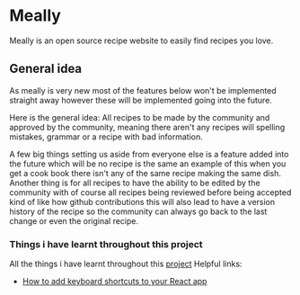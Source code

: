 # Meally
Meally is an open source recipe website to easily find recipes you love. 

## General idea
As meally is very new most of the features below won't be implemented straight away however these will be implemented going into the future. 

Here is the general idea: All recipes to be made by the community and approved by the community, meaning there aren't any recipes will spelling mistakes, grammar or a recipe with bad information.

A few big things setting us aside from everyone else is a feature added into the future which will be no recipe is the same an example of this when you get a cook book there isn't any of the same recipe making the same dish. Another thing is for all recipes to have the ability to be edited by the community with of course all recipes being reviewed before being accepted kind of like how github contributions this will also lead to have a version history of the recipe so the community can always go back to the last change or even the original recipe. 

### Things i have learnt throughout this project
All the things i have learnt throughout this [project](./things_i_learnt.md)
Helpful links:
- [How to add keyboard shortcuts to your React app](https://devtrium.com/posts/how-keyboard-shortcut)
